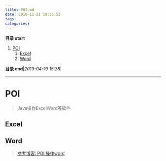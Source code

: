 ```yaml
---
title: POI.md
date: 2018-11-21 10:56:52
tags: 
categories: 
---
```


**目录 start**
 
1. [POI](#poi)
    1. [Excel](#excel)
    1. [Word](#word)

**目录 end**|_2019-04-19 15:38_|
****************************************

# POI
> Java操作ExcelWord等软件 

## Excel


## Word
> [参考博客: POI 操作word](http://blog.csdn.net/j_a_d_e/article/details/53945288)


